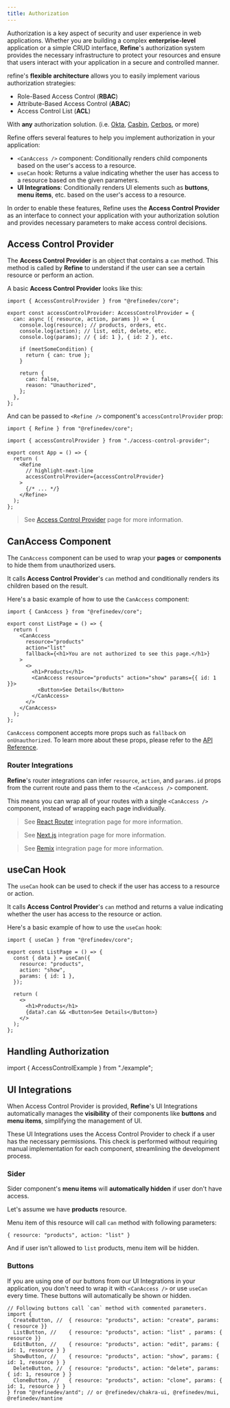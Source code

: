 ```yaml
---
title: Authorization
---
```


Authorization is a key aspect of security and user experience in web applications. Whether you are building a complex **enterprise-level** application or a simple CRUD interface, **Refine**'s authorization system provides the necessary infrastructure to protect your resources and ensure that users interact with your application in a secure and controlled manner.

refine's **flexible architecture** allows you to easily implement various authorization strategies:

- Role-Based Access Control (**RBAC**)
- Attribute-Based Access Control (**ABAC**)
- Access Control List (**ACL**)

With **any** authorization solution. (i.e. [Okta](https://help.okta.com/wf/en-us/content/topics/workflows/connector-reference/okta/overviews/authorization.htm), [Casbin](https://casbin.org/), [Cerbos](https://cerbos.dev), or more)

Refine offers several features to help you implement authorization in your application:

- `<CanAccess />` component: Conditionally renders child components based on the user's access to a resource.
- `useCan` hook: Returns a value indicating whether the user has access to a resource based on the given parameters.
- **UI Integrations**: Conditionally renders UI elements such as **buttons**, **menu items**, etc. based on the user's access to a resource.

In order to enable these features, Refine uses the **Access Control Provider** as an interface to connect your application with your authorization solution and provides necessary parameters to make access control decisions.

## Access Control Provider

The **Access Control Provider** is an object that contains a `can` method. This method is called by **Refine** to understand if the user can see a certain resource or perform an action.

A basic **Access Control Provider** looks like this:

```tsx title="access-control-provider.ts"
import { AccessControlProvider } from "@refinedev/core";

export const accessControlProvider: AccessControlProvider = {
  can: async ({ resource, action, params }) => {
    console.log(resource); // products, orders, etc.
    console.log(action); // list, edit, delete, etc.
    console.log(params); // { id: 1 }, { id: 2 }, etc.

    if (meetSomeCondition) {
      return { can: true };
    }

    return {
      can: false,
      reason: "Unauthorized",
    };
  },
};
```

And can be passed to `<Refine />` component's `accessControlProvider` prop:

```tsx title="app.tsx"
import { Refine } from "@refinedev/core";

import { accessControlProvider } from "./access-control-provider";

export const App = () => {
  return (
    <Refine
      // highlight-next-line
      accessControlProvider={accessControlProvider}
    >
      {/* ... */}
    </Refine>
  );
};
```

> See [Access Control Provider](/docs/core/providers/access-control-provider) page for more information.

## CanAccess Component

The `CanAccess` component can be used to wrap your **pages** or **components** to hide them from unauthorized users.

It calls **Access Control Provider**'s `can` method and conditionally renders its children based on the result.

Here's a basic example of how to use the `CanAccess` component:

```tsx title="list-page.tsx"
import { CanAccess } from "@refinedev/core";

export const ListPage = () => {
  return (
    <CanAccess
      resource="products"
      action="list"
      fallback={<h1>You are not authorized to see this page.</h1>}
    >
      <>
        <h1>Products</h1>
        <CanAccess resource="products" action="show" params={{ id: 1 }}>
          <Button>See Details</Button>
        </CanAccess>
      </>
    </CanAccess>
  );
};
```

`CanAccess` component accepts more props such as `fallback` on `onUnauthorized`. To learn more about these props, please refer to the [API Reference](/docs/core/components/can-access).

### Router Integrations

**Refine**'s router integrations can infer `resource`, `action`, and `params.id` props from the current route and pass them to the `<CanAccess />` component.

This means you can wrap all of your routes with a single `<CanAccess />` component, instead of wrapping each page individually.

> See [React Router](/docs/router-integrations/react-router) integration page for more information.

> See [Next.js](/docs/router-integrations/next-js) integration page for more information.

> See [Remix](/docs/router-integreations/remix) integration page for more information.

## useCan Hook

The `useCan` hook can be used to check if the user has access to a resource or action.

It calls **Access Control Provider**'s `can` method and returns a value indicating whether the user has access to the resource or action.

Here's a basic example of how to use the `useCan` hook:

```tsx title="list-page.tsx"
import { useCan } from "@refinedev/core";

export const ListPage = () => {
  const { data } = useCan({
    resource: "products",
    action: "show",
    params: { id: 1 },
  });

  return (
    <>
      <h1>Products</h1>
      {data?.can && <Button>See Details</Button>}
    </>
  );
};
```

## Handling Authorization

import { AccessControlExample } from "./example";

<AccessControlExample />

## UI Integrations

When Access Control Provider is provided, **Refine**'s UI Integrations automatically manages the **visibility** of their components like **buttons** and **menu items**, simplifying the management of UI.

These UI Integrations uses the Access Control Provider to check if a user has the necessary permissions. This check is performed without requiring manual implementation for each component, streamlining the development process.

### Sider

Sider component's **menu items** will **automatically hidden** if user don't have access.

Let's assume we have **products** resource.

Menu item of this resource will call `can` method with following parameters:

```
{ resource: "products", action: "list" }
```

And if user isn't allowed to `list` products, menu item will be hidden.

### Buttons

If you are using one of our buttons from our UI Integrations in your application, you don't need to wrap it with `<CanAccess />` or use `useCan` every time. These buttons will automatically be shown or hidden.

```tsx title=button-example.ts
// Following buttons call `can` method with commented parameters.
import {
  CreateButton, //  { resource: "products", action: "create", params: { resource }}
  ListButton, //    { resource: "products", action: "list" , params: { resource }}
  EditButton, //    { resource: "products", action: "edit", params: { id: 1, resource } }
  ShowButton, //    { resource: "products", action: "show", params: { id: 1, resource } }
  DeleteButton, //  { resource: "products", action: "delete", params: { id: 1, resource } }
  CloneButton, //   { resource: "products", action: "clone", params: { id: 1, resource } }
} from "@refinedev/antd"; // or @refinedev/chakra-ui, @refinedev/mui, @refinedev/mantine
```
